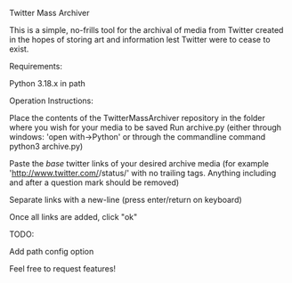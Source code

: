 Twitter Mass Archiver

This is a simple, no-frills tool for the archival of media from Twitter created in the hopes of storing art and information lest Twitter were to cease to exist.

Requirements:

Python 3.18.x in path


Operation Instructions:

Place the contents of the TwitterMassArchiver repository in the folder where you wish for your media to be saved
Run archive.py (either through windows: 'open with->Python' or through the commandline command python3 archive.py)

Paste the *base* twitter links of your desired archive media (for example 'http://www.twitter.com/<username>/status/<number>' with no trailing tags. Anything including and after a question mark should be removed)

Separate links with a new-line (press enter/return on keyboard)

Once all links are added, click "ok"





TODO: 

Add path config option


Feel free to request features!